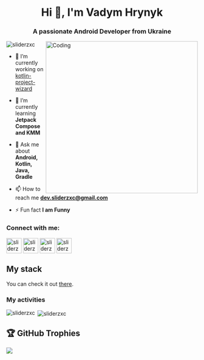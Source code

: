 <h1 align="center">Hi 👋, I'm Vadym Hrynyk</h1>
<h3 align="center">A passionate Android Developer from Ukraine</h3>
<img align="right" alt="Coding" width="400" src="https://cdn.dribbble.com/users/1162077/screenshots/3848914/programmer.gif">

<p align="left"> <img src="https://komarev.com/ghpvc/?username=sliderzxc&label=Profile%20views&color=0e75b6&style=flat" alt="sliderzxc" /> </p>

- 🔭 I’m currently working on [kotlin-project-wizard](https://github.com/sliderzxc/kotlin-project-wizard)

- 🌱 I’m currently learning **Jetpack Compose and KMM**

- 💬 Ask me about **Android, Kotlin, Java, Gradle**

- 📫 How to reach me **dev.sliderzxc@gmail.com**

- ⚡ Fun fact **I am Funny**

<h3 align="left">Connect with me:</h3>
<p align="left">
<a href="https://telegram.me/sliderzxc" target="blank"><img align="center" src="https://upload.wikimedia.org/wikipedia/commons/8/82/Telegram_logo.svg" alt="sliderzxc" height="40" width="40" /></a>
<a href="https://linkedin.com/in/sliderzxc" target="blank"><img align="center" src="https://upload.wikimedia.org/wikipedia/commons/8/81/LinkedIn_icon.svg" alt="sliderzxc" height="40" width="40" /></a>
<a href="https://instagram.com/sliderzxc" target="blank"><img align="center" src="https://upload.wikimedia.org/wikipedia/commons/e/e7/Instagram_logo_2016.svg" alt="sliderzxc" height="40" width="40" /></a>
<a href="https://discord.com/users/885930861613170708" target="blank"><img align="center" src="https://www.svgviewer.dev/static-svgs/34446/discord-v2.svg" alt="sliderzxc" height="40" width="40" /></a>
</p>

## My stack
You can check it out [there](MY%20STACK.md).

<h3 align="left">My activities</h3>

<p><img align="left" src="https://github-readme-stats.vercel.app/api/top-langs?username=sliderzxc&show_icons=true&locale=en&layout=compact&theme=tokyonight" alt="sliderzxc" /></p>
<p>&nbsp;<img align="center" src="https://github-readme-stats.vercel.app/api?username=sliderzxc&show_icons=true&locale=en&theme=tokyonight" alt="sliderzxc" /></p>

## 🏆 GitHub Trophies
![](https://github-profile-trophy.vercel.app/?username=sliderzxc&theme=onedark&no-frame=false&no-bg=false&margin-w=4)

